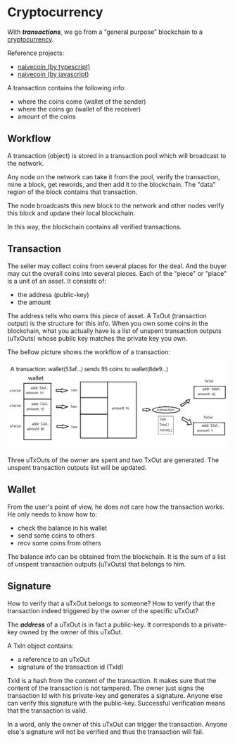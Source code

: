 # Cryptocurrency

With ***transactions***, we go from a “general purpose”
blockchain to a [cryptocurrency][cryptocurrency].

Reference projects:

* [naivecoin (by typescript)][naivecoin typescript]
* [naivecoin (by javascript)][naivecoin javascript]

A transaction contains the following info:

* where the coins come (wallet of the sender)
* where the coins go (wallet of the receiver)
* amount of the coins

## Workflow

A transaction (object) is stored in a transaction pool which will
broadcast to the network.

Any node on the network can take it from the pool, verify the transaction,
mine a block, get rewords, and then add it to the blockchain.
The "data" region of the block contains that transaction.

The node broadcasts this new block to the network and other nodes
verify this block and update their local blockchain.

In this way, the blockchain contains all verified transactions.

## Transaction

The seller may collect coins from several places
for the deal. And the buyer may cut the overall coins
into several pieces. Each of the "piece" or "place"
is a unit of an asset. It consists of:

* the address (public-key)
* the amount

The address tells who owns this piece of asset.
A TxOut (transaction output) is the structure for this info.
When you own some coins in the blockchain, what you actually
have is a list of unspent transaction outputs (uTxOuts) whose
public key matches the private key you own.

The bellow picture shows the workflow of a transaction:

![workflow](./pic/transaction.png)

Three uTxOuts of the owner are spent and two TxOut are generated.
The unspent transaction outputs list will be updated.

## Wallet

From the user's point of view, he does not care how
the transaction works. He only needs to know how to:

* check the balance in his wallet
* send some coins to others
* recv some coins from others

The balance info can be obtained from the blockchain.
It is the sum of a list of unspent transaction outputs (uTxOuts)
that belongs to him.

## Signature

How to verify that a uTxOut belongs to someone?
How to verify that the transaction indeed triggered
by the owner of the specific uTxOut?

The ***address*** of a uTxOut is in fact a public-key.
It corresponds to a private-key owned by the owner of this uTxOut.

A TxIn object contains:

* a reference to an uTxOut
* signature of the transaction id (TxId)

TxId is a hash from the content of the transaction. It makes
sure that the content of the transaction is not tampered.
The owner just signs the transaction Id with his private-key
and generates a signature. Anyone else can verify this signature
with the public-key. Successful verification means that
the transaction is valid.

In a word, only the owner of this uTxOut can trigger the transaction.
Anyone else's signature will not be verified and thus
the transaction will fail.

[cryptocurrency]: https://en.wikipedia.org/wiki/Cryptocurrency
[naivecoin typescript]: https://github.com/lhartikk/naivecoin
[naivecoin javascript]: https://github.com/conradoqg/naivecoin
